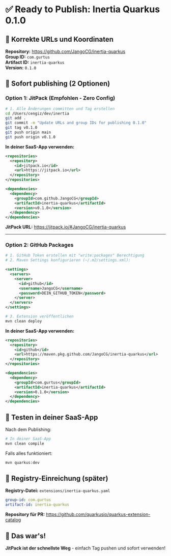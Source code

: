 # ✅ Ready to Publish: Inertia Quarkus 0.1.0

## 🎯 Korrekte URLs und Koordinaten

**Repository:** https://github.com/JangoCG/inertia-quarkus  
**Group ID:** `com.gurtus`  
**Artifact ID:** `inertia-quarkus`  
**Version:** `0.1.0`

## 🚀 Sofort publishing (2 Optionen)

### Option 1: JitPack (Empfohlen - Zero Config)

```bash
# 1. Alle Änderungen committen und Tag erstellen
cd /Users/cengiz/dev/inertia
git add .
git commit -m "Update URLs and group IDs for publishing 0.1.0"
git tag v0.1.0
git push origin main
git push origin v0.1.0
```

**In deiner SaaS-App verwenden:**
```xml
<repositories>
  <repository>
    <id>jitpack.io</id>
    <url>https://jitpack.io</url>
  </repository>
</repositories>

<dependencies>
  <dependency>
    <groupId>com.github.JangoCG</groupId>
    <artifactId>inertia-quarkus</artifactId>
    <version>v0.1.0</version>
  </dependency>
</dependencies>
```

**JitPack URL:** https://jitpack.io/#JangoCG/inertia-quarkus

---

### Option 2: GitHub Packages

```bash
# 1. GitHub Token erstellen mit "write:packages" Berechtigung
# 2. Maven Settings konfigurieren (~/.m2/settings.xml):
```

```xml
<settings>
  <servers>
    <server>
      <id>github</id>
      <username>JangoCG</username>
      <password>DEIN_GITHUB_TOKEN</password>
    </server>
  </servers>
</settings>
```

```bash
# 3. Extension veröffentlichen
mvn clean deploy
```

**In deiner SaaS-App verwenden:**
```xml
<repositories>
  <repository>
    <id>github</id>
    <url>https://maven.pkg.github.com/JangoCG/inertia-quarkus</url>
  </repository>
</repositories>

<dependencies>
  <dependency>
    <groupId>com.gurtus</groupId>
    <artifactId>inertia-quarkus</artifactId>
    <version>0.1.0</version>
  </dependency>
</dependencies>
```

## 🧪 Testen in deiner SaaS-App

Nach dem Publishing:

```bash
# In deiner SaaS-App
mvn clean compile
```

Falls alles funktioniert:
```bash
mvn quarkus:dev
```

## 📝 Registry-Einreichung (später)

**Registry-Datei:** `extensions/inertia-quarkus.yaml`
```yaml
group-id: com.gurtus
artifact-id: inertia-quarkus
```

**Repository für PR:** https://github.com/quarkusio/quarkus-extension-catalog

## 🎉 Das war's!

**JitPack ist der schnellste Weg** - einfach Tag pushen und sofort verwenden!
